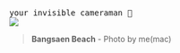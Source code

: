 <samp>
your invisible cameraman 👀
</samp><br />



<img src="./IMG_20230826_094444-01.jpeg"/>
<blockquote>
  <b>Bangsaen Beach</b> - Photo by me(mac)</blockquote>







